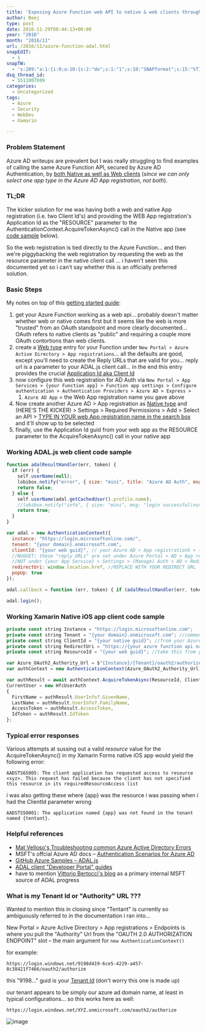 ```yaml
---
title: 'Exposing Azure Function web API to native & web clients through Azure AD authentication'
author: Beej
type: post
date: 2016-11-29T08:44:13+00:00
year: "2016"
month: "2016/11"
url: /2016/11/azure-function-adal.html
snapEdIT:
  - 1
snapTW:
  - 's:289:"a:1:{i:0;a:10:{s:2:"do";s:1:"1";s:10:"SNAPformat";s:15:"%TITLE% - %URL%";s:8:"attchImg";s:1:"1";s:9:"isAutoImg";s:1:"A";s:8:"imgToUse";s:0:"";s:4:"doTW";s:1:"1";s:11:"isPrePosted";s:1:"1";s:8:"isPosted";s:1:"1";s:4:"pgID";s:18:"804437431785168897";s:5:"pDate";s:19:"2016-12-01 21:30:07";}}";'
dsq_thread_id:
  - 5511007699
categories:
  - Uncategorized
tags:
  - Azure
  - Security
  - WebDev
  - Xamarin

---
```

### Problem Statement

Azure AD writeups are prevalent but I was really struggling to find examples of calling the same Azure Function API, secured by Azure AD Authentication, by <u>both Native as well as Web clients</u> (_since we can only select one app type in the Azure AD App registration, not both_).

### TL;DR

The kicker solution for me was having both a web and native App registration (i.e. two Client Id's) and providing the WEB App registration's Application Id as the "RESOURCE" parameter to the AuthenticationContext.AcquireTokenAsync() call in the Native app (see [code sample][1] below).

So the web registration is tied directly to the Azure Function... and then we're piggybacking the web registration by requesting the web as the resource parameter in the native client call ... i haven't seen this documented yet so i can't say whether this is an officially preferred solution.

### Basic Steps

My notes on top of this [getting started guide][2]:

  1. get your Azure Function working as a web api... probably doesn't matter whether web or native comes first but it seems like the web is more "trusted" from an OAuth standpoint and more clearly documented... OAuth refers to native clients as "public" and requiring a couple more OAuth contortions than web clients.
  2. create a <u>Web type</u> entry for your Function under `New Portal > Azure Active Directory > App registrations`... all the defaults are good, except you'll need to create the Reply URLs that are valid for you... reply url is a parameter to your ADAL.js client call... in the end this entry provides the crucial <u>Application Id aka Client Id</u>
  3. now configure this web registration for AD Auth via `New Portal > App Services > {your Function app} > Function app settings > Configure authentication > Authentication Providers > Azure AD > Express >`
      1. `Azure AD App` = the Web App registration name you gave above
  4. Now create another Azure AD > App registration as <u>Native type</u> and <span class="HL">(HERE'S THE KICKER) > Settings > Required Permissions > Add > Select an API > <u>TYPE IN YOUR web App registration name in the search box</u> and it'll show up to be selected</span>
  5. finally, use the Application Id guid from your web app as the RESOURCE parameter to the AcquireTokenAsync() call in your native app 

### Working ADAL.js web client code sample

```js
function adalResultHandler(err, token) {
  if (err) {
    self.userName(null);
    lobibox.notify("error", { size: "mini", title: "Azure AD Auth", msg: err });
    return false;
  } else {
    self.userName(adal.getCachedUser().profile.name);
    //lobibox.notify("info", { size: "mini", msg: "login successful\nuser: " + user.profile.name + "\ntoken: " + token });
    return true;
  }
}

var adal = new AuthenticationContext({
  instance: "https://login.microsoftonline.com/",
  tenant: "{your domain}.onmicrosoft.com",
  clientId: "{your web guid}", // your Azure AD > App registrationS > {your web api} > APPLICATION ID
  //NUGGET: these "reply URLs" are set under Azure Portal > AD > App registrations > {your App Service} > Settings > Reply URLs
  //NOT under {your App Service} > Settings > (Manage) Auth > AD > Redirect URLs !!!
  redirectUri: window.location.href, //REPLACE WITH YOUR REDIRECT URL
  popUp: true
});

adal.callback = function (err, token) { if (adalResultHandler(err, token)) doSomething(); }

adal.login();
```    

<a name="nativeCodeSample"><i class="fa fa-anchor"></i></a>

### Working Xamarin Native iOS app client code sample
```js
private const string Instance = "https://login.microsoftonline.com";
private const string Tenant = "{your domain}.onmicrosoft.com"; //common //COMMON OR YOUR TENANT ID // "hfcazure.com", //"4be68759-0968-4760-b716-f82711a28fcb", //https://stackoverflow.com/questions/26384034/how-to-get-the-azure-account-tenant-id
private const string ClientId = "{your native guid}"; //from your Azure AD > App registrations > {your ***NATIVE*** api} > APPLICATION ID
private const string RedirectUri = "https://{your azure function api name}.azurewebsites.net";
private const string ResourceId = "{your web guid}"; //take this from your Azure AD > App registrations > {your ***WEB*** api} > APPLICATION ID // **isn't that interesting, we're requesting another API as the "resource" of this api**

var Azure_OAuth2_Authority_Url = $"{Instance}/{Tenant}/oauth2/authorize");
var authContext = new AuthenticationContext(Azure_OAuth2_Authority_Url);

var authResult = await authContext.AcquireTokenAsync(ResourceId, ClientId, new Uri(RedirectUri), await _platformParameters.GetAsync()); //_platformParameters is something i whipped up special
CurrentUser = new HfcUserAuth
{
  FirstName = authResult.UserInfo?.GivenName,
  LastName = authResult.UserInfo?.FamilyName,
  AccessToken = authResult.AccessToken,
  IdToken = authResult.IdToken
};
```    

### Typical error responses

Various attempts at sussing out a valid _resource_ value for the AcquireTokenAsync() in my Xamarin Forms native iOS app would yield the following error:
          
`AADSTS65005: The client application has requested access to resource <xyz>. This request has failed because the client has not specified this resource in its requiredResourceAccess list`

i was also getting these where {app} was the resource i was passing when i had the ClientId parameter wrong
          
`AADSTS50001: The application named {app} was not found in the tenant named {tentant}.`

### Helpful references

  * [Mat Velloso's Troubleshooting common Azure Active Directory Errors][3]
  * MSFT's offcial Azure AD docs &#8211; [Authentication Scenarios for Azure AD][4]
  * [GitHub Azure Samples &#8211; ADAL.js][5]
  * [ADAL client "Developer Portal" guides][2]
  * have to mention [Vittorio Bertocci's blog][6] as a primary internal MSFT source of ADAL progress

### What is my Tenant Id or "Authority" URL ???

Wanted to mention this in closing since "Tentant" is currently so ambiguously referred to in the documentation i ran into...
  
New Portal > Azure Active Directory > App registrations > Endpoints is where you pull the "Authority" Url from the "OAUTH 2.0 AUTHORIZATION ENDPOINT" slot &#8211; the main argument for `new AuthenticationContext()`

for example:
          
`https://login.windows.net/9198d419-6ce5-4229-a457-8c38421f7466/oauth2/authorize`
  
this "9198..." guid is your <u>Tenant Id</u> (don't worry this one is made up)

our tenant appears to be simply our azure ad domain name, at least in typical configurations... so this works here as well:
          
`https://login.windows.net/XYZ.onmicrosoft.com/oauth2/authorize`

![image][7]

 [1]: #nativeCodeSample
 [2]: https://identity.microsoft.com/Docs/Web
 [3]: https://www.matvelloso.com/2015/01/30/troubleshooting-common-azure-active-directory-errors/
 [4]: https://docs.microsoft.com/en-us/azure/active-directory/active-directory-authentication-scenarios#web-application-to-web-api
 [5]: https://github.com/Azure-Samples/active-directory-javascript-singlepageapp-dotnet-webapi
 [6]: https://www.cloudidentity.com/blog/2015/02/19/introducing-adal-js-v1/
 [7]: https://cloud.githubusercontent.com/assets/6301228/20546192/912bad5c-b0c8-11e6-8243-1f8cdc8a0ef5.png